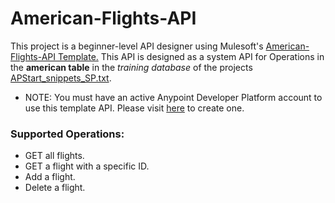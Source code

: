 # American-Flights-API
This project is a beginner-level API designer using Mulesoft's [American-Flights-API Template.](https://anypoint.mulesoft.com/exchange/68ef9520-24e9-4cf2-b2f5-620025690913/training-american-flights-api/minor/2.0/) This API is designed as a system API for Operations in the **american table** in the _training database_ of the projects [APStart_snippets_SP.txt]().
* NOTE: You must have an active Anypoint Developer Platform account to use this template API. Please visit [here](https://anypoint.mulesoft.com/) to create one.   

### Supported Operations:
- GET all flights.
- GET a flight with a specific ID.
- Add a flight.
- Delete a flight.
